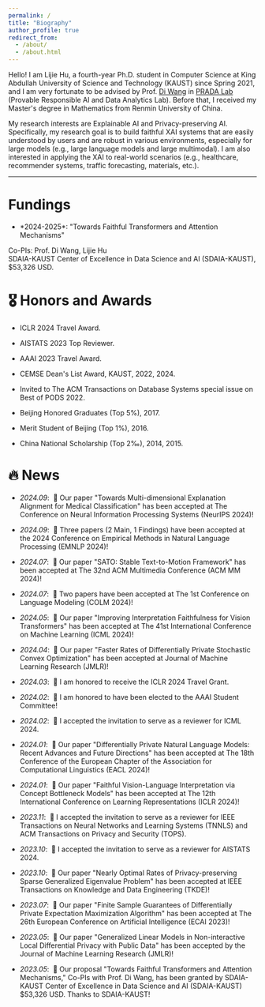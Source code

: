 ```yaml
---
permalink: /
title: "Biography"
author_profile: true
redirect_from: 
  - /about/
  - /about.html
---
```


Hello! I am Lijie Hu, a fourth-year Ph.D. student in Computer Science at King Abdullah University of Science and Technology (KAUST) since Spring 2021, and I am very fortunate to be advised by Prof. <a href="https://shao3wangdi.github.io/">Di Wang</a> in <a href="https://pradalab1.github.io/">PRADA Lab</a> (Provable Responsible AI and Data Analytics Lab). Before that, I received my Master's degree in Mathematics from Renmin University of China.

My research interests are Explainable AI and Privacy-preserving AI. Specifically, my research goal is to build faithful XAI systems that are easily understood by users and are robust in various environments, especially for large models (e.g., large language models and large multimodal). I am also interested in applying the XAI to real-world scenarios (e.g., healthcare, recommender systems, traffic forecasting, materials, etc.). 

<hr />

# Fundings
- <p>*2024-2025*: "Towards Faithful Transformers and Attention Mechanisms" <br>
Co-PIs: Prof. Di Wang, Lijie Hu <br>
SDAIA-KAUST Center of Excellence in Data Science and AI (SDAIA-KAUST), $53,326 USD. </pr>


# 🎖 Honors and Awards

- ICLR 2024 Travel Award.

- AISTATS 2023 Top Reviewer.

- AAAI 2023 Travel Award.

- CEMSE Dean's List Award, KAUST, 2022, 2024.

- Invited to The ACM Transactions on Database Systems special issue on Best of PODS 2022.

- Beijing Honored Graduates (Top 5%), 2017.

- Merit Student of Beijing (Top 1%), 2016.

- China National Scholarship (Top 2‰), 2014, 2015. 


# 🔥 News
- *2024.09*: &nbsp;🎉 Our paper "Towards Multi-dimensional Explanation Alignment for Medical Classification" has been accepted at The Conference on Neural Information Processing Systems (NeurIPS 2024)!

- *2024.09*: &nbsp;🎉 Three papers (2 Main, 1 Findings) have been accepted at the 2024 Conference on Empirical Methods in Natural Language Processing (EMNLP 2024)!

- *2024.07*: &nbsp;🎉 Our paper "SATO: Stable Text-to-Motion Framework" has been accepted at The 32nd ACM Multimedia Conference (ACM MM 2024)!

- *2024.07*: &nbsp;🎉 Two papers have been accepted at The 1st Conference on Language Modeling (COLM 2024)!

- *2024.05*: &nbsp;🎉 Our paper "Improving Interpretation Faithfulness for Vision Transformers" has been accepted at The 41st International Conference on Machine Learning (ICML 2024)!

- *2024.04*: &nbsp;🎉 Our paper "Faster Rates of Differentially Private Stochastic Convex Optimization" has been accepted at Journal of Machine Learning Research (JMLR)!

- *2024.03*: &nbsp;🎉 I am honored to receive the ICLR 2024 Travel Grant.

- *2024.02*: &nbsp;🎉 I am honored to have been elected to the AAAI Student Committee!

- *2024.02*: &nbsp;🎉 I accepted the invitation to serve as a reviewer for ICML 2024.

- *2024.01*: &nbsp;🎉 Our paper "Differentially Private Natural Language Models: Recent Advances and Future Directions" has been accepted at The 18th Conference of the European Chapter of the Association for Computational Linguistics (EACL 2024)!

- *2024.01*: &nbsp;🎉 Our paper "Faithful Vision-Language Interpretation via Concept Bottleneck Models" has been accepted at The 12th International Conference on Learning Representations (ICLR 2024)!

- *2023.11*: &nbsp;🎉 I accepted the invitation to serve as a reviewer for IEEE Transactions on Neural Networks and Learning Systems (TNNLS) and ACM Transactions on Privacy and Security (TOPS).

- *2023.10*: &nbsp;🎉 I accepted the invitation to serve as a reviewer for AISTATS 2024.

- *2023.10*: &nbsp;🎉 Our paper "Nearly Optimal Rates of Privacy-preserving Sparse Generalized Eigenvalue Problem" has been accepted at IEEE Transactions on Knowledge and Data Engineering (TKDE)!

- *2023.07*: &nbsp;🎉 Our paper "Finite Sample Guarantees of Differentially Private Expectation Maximization Algorithm" has been accepted at The 26th European Conference on Artificial Intelligence (ECAI 2023)!

- *2023.05*: &nbsp;🎉 Our paper "Generalized Linear Models in Non-interactive Local Differential Privacy with Public Data" has been accepted by the Journal of Machine Learning Research (JMLR)!

- *2023.05*: &nbsp;🎉 Our proposal "Towards Faithful Transformers and Attention Mechanisms," Co-PIs with Prof. Di Wang, has been granted by SDAIA-KAUST Center of Excellence in Data Science and AI (SDAIA-KAUST) $53,326 USD. Thanks to SDAIA-KAUST!
